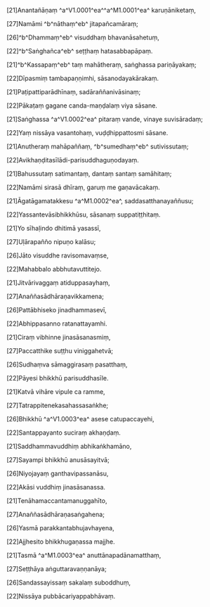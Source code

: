 [21]Anantañāṇaṃ ^a^V1.0001^ea^^a^M1.0001^ea^ karuṇāniketaṃ,

[27]Namāmi ^b^nāthaṃ^eb^ jitapañcamāraṃ;

[26]^b^Dhammaṃ^eb^ visuddhaṃ bhavanāsahetuṃ,

[22]^b^Saṅghañca^eb^ seṭṭhaṃ hatasabbapāpaṃ.

[21]^b^Kassapaṃ^eb^ taṃ mahātheraṃ, saṅghassa pariṇāyakaṃ;

[22]Dīpasmiṃ tambapaṇṇimhi, sāsanodayakārakaṃ.

[21]Paṭipattiparādhīnaṃ, sadāraññanivāsinaṃ;

[22]Pākaṭaṃ gagane canda-maṇḍalaṃ viya sāsane.

[21]Saṅghassa ^a^V1.0002^ea^ pitaraṃ vande, vinaye suvisāradaṃ;

[22]Yaṃ nissāya vasantohaṃ, vuḍḍhippattosmi sāsane.

[21]Anutheraṃ mahāpaññaṃ, ^b^sumedhaṃ^eb^ sutivissutaṃ;

[22]Avikhaṇḍitasīlādi-parisuddhaguṇodayaṃ.

[21]Bahussutaṃ satimantaṃ, dantaṃ santaṃ samāhitaṃ;

[22]Namāmi sirasā dhīraṃ, garuṃ me gaṇavācakaṃ.

[21]Āgatāgamatakkesu ^a^M1.0002^ea^, saddasatthanayaññusu;

[22]Yassantevāsibhikkhūsu, sāsanaṃ suppatiṭṭhitaṃ.

[21]Yo sīhaḷindo dhitimā yasassī,

[27]Uḷārapañño nipuṇo kalāsu;

[26]Jāto visuddhe ravisomavaṃse,

[22]Mahabbalo abbhutavuttitejo.

[21]Jitvārivaggaṃ atiduppasayhaṃ,

[27]Anaññasādhāraṇavikkamena;

[26]Pattābhiseko jinadhammasevī,

[22]Abhippasanno ratanattayamhi.

[21]Ciraṃ vibhinne jinasāsanasmiṃ,

[27]Paccatthike suṭṭhu viniggahetvā;

[26]Sudhaṃva sāmaggirasaṃ pasatthaṃ,

[22]Pāyesi bhikkhū parisuddhasīle.

[21]Katvā vihāre vipule ca ramme,

[27]Tatrappitenekasahassasaṅkhe;

[26]Bhikkhū ^a^V1.0003^ea^ asese catupaccayehi,

[22]Santappayanto suciraṃ akhaṇḍaṃ.

[21]Saddhammavuddhiṃ abhikaṅkhamāno,

[27]Sayampi bhikkhū anusāsayitvā;

[26]Niyojayaṃ ganthavipassanāsu,

[22]Akāsi vuddhiṃ jinasāsanassa.

[21]Tenāhamaccantamanuggahīto,

[27]Anaññasādhāraṇasaṅgahena;

[26]Yasmā parakkantabhujavhayena,

[22]Ajjhesito bhikkhugaṇassa majjhe.

[21]Tasmā ^a^M1.0003^ea^ anuttānapadānamatthaṃ,

[27]Seṭṭhāya aṅguttaravaṇṇanāya;

[26]Sandassayissaṃ sakalaṃ suboddhuṃ,

[22]Nissāya pubbācariyappabhāvaṃ.